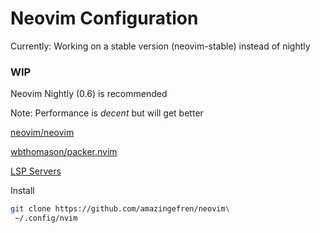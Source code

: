 # Neovim Configuration

Currently: Working on a stable version (neovim-stable) instead of nightly

### WIP

Neovim Nightly (0.6) is recommended

Note: Performance is *decent* but will get better

[neovim/neovim](https://github.com/neovim/neovim)

[wbthomason/packer.nvim](https://github.com/wbthomason/packer.nvim)

[LSP Servers](https://github.com/neovim/nvim-lspconfig/blob/master/CONFIG.md)

Install
```bash
git clone https://github.com/amazingefren/neovim\
 ~/.config/nvim
```
